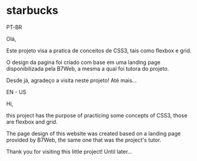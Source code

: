 # starbucks

PT-BR

Olá,

Este projeto visa a pratica de conceitos de CSS3, tais como flexbox e grid.

O design da pagina foi criado com base em uma landing page disponibilizada pela B7Web, a mesma a qual foi tutora do projeto.

Desde já, agradeço a visita neste projeto! Até mais...

EN - US

Hi,

this project has the purpose of practicing some concepts of CSS3, those are flexbox and grid.

The page design of this website was created based on a landing page provided by B7Web, the same one that was the project's tutor.

Thank you for visiting this little project! Until later...
